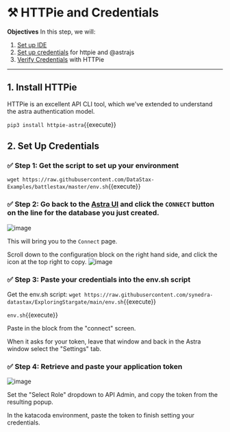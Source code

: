 # ⚒️ HTTPie and Credentials

**Objectives**
In this step, we will:
1. [Set up IDE](#1-setup-ide) 
2. [Set up credentials](#2-set-up-credentials) for httpie and @astrajs
3. [Verify Credentials](#3-verify-credentials) with HTTPie

---

## 1. Install HTTPie
HTTPie is an excellent API CLI tool, which we've extended to understand the astra authentication model.  

`pip3 install httpie-astra`{{execute}}

## 2. Set Up Credentials

### ✅ Step 1: Get the script to set up your environment

`wget https://raw.githubusercontent.com/DataStax-Examples/battlestax/master/env.sh`{{execute}}

### ✅ Step 2: Go back to the [**Astra** UI](https://astra.datastax.com) and click the **`CONNECT`** button on the line for the database you just created.

![image](https://user-images.githubusercontent.com/77410784/110701039-853ebb80-81a5-11eb-8a5f-1d6801932321.png)

This will bring you to the `Connect` page.

Scroll down to the configuration block on the right hand side, and click the icon at the top right to copy.
![image](https://user-images.githubusercontent.com/77410784/111052773-e3240b00-8412-11eb-9129-82f6433580f8.png)

### ✅ Step 3: Paste your credentials into the env.sh script

Get the env.sh script:
`wget https://raw.githubusercontent.com/synedra-datastax/ExploringStargate/main/env.sh`{{execute}}

`env.sh`{{execute}}

Paste in the block from the "connect" screen.

When it asks for your token, leave that window and back in the Astra window select the "Settings" tab.

### ✅ Step 4: Retrieve and paste your application token

![image]("https://user-images.githubusercontent.com/77410784/111052843-97be2c80-8413-11eb-9ce3-17ea13014b76.png)

Set the "Select Role" dropdown to API Admin, and copy the token from the resulting popup.

In the katacoda environment, paste the token to finish setting your credentials.